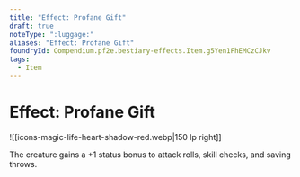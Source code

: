 ```yaml
---
title: "Effect: Profane Gift"
draft: true
noteType: ":luggage:"
aliases: "Effect: Profane Gift"
foundryId: Compendium.pf2e.bestiary-effects.Item.g5Yen1FhEMCzCJkv
tags:
  - Item
---
```


# Effect: Profane Gift
![[icons-magic-life-heart-shadow-red.webp|150 lp right]]

The creature gains a +1 status bonus to attack rolls, skill checks, and saving throws.
